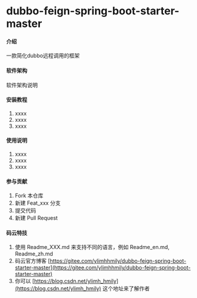# dubbo-feign-spring-boot-starter-master

#### 介绍
一款简化dubbo远程调用的框架

#### 软件架构
软件架构说明


#### 安装教程

1.  xxxx
2.  xxxx
3.  xxxx

#### 使用说明

1.  xxxx
2.  xxxx
3.  xxxx

#### 参与贡献

1.  Fork 本仓库
2.  新建 Feat_xxx 分支
3.  提交代码
4.  新建 Pull Request


#### 码云特技

1.  使用 Readme\_XXX.md 来支持不同的语言，例如 Readme\_en.md, Readme\_zh.md
2.  码云官方博客 [https://gitee.com/ylimhhmily/dubbo-feign-spring-boot-starter-master](https://gitee.com/ylimhhmily/dubbo-feign-spring-boot-starter-master)
3.  你可以 [https://blog.csdn.net/ylimh_hmily](https://blog.csdn.net/ylimh_hmily) 这个地址来了解作者
